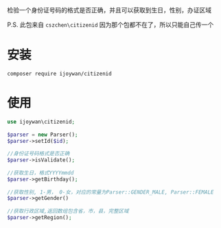 检验一个身份证号码的格式是否正确，并且可以获取到生日，性别，办证区域

P.S. 此包来自 `cszchen\citizenid` 因为那个包都不在了，所以只能自己传一个

安装
===

`composer require ijoywan/citizenid`

使用
===

```php
use ijoywan\citizenid;
    
$parser = new Parser();
$parser->setId($id);
    
//身份证号码格式是否正确
$parser->isValidate();
    
//获取生日，格式YYYYmmdd
$parser->getBirthday();
    
//获取性别, 1-男， 0-女，对应的常量为Parser::GENDER_MALE, Parser::FEMALE
$parser->getGender()
    
//获取行政区域,返回数组包含省，市，县，完整区域
$parser->getRegion();
```	
